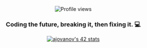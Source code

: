 <div align="center">

  <img src="https://komarev.com/ghpvc/?username=andrijajovanovic98&color=blue" alt="Profile views">

  <h3>Coding the future, breaking it, then fixing it. 💻</h3>

  <a href="https://github.com/oakoudad/badge42">
    <img src="https://badge.mediaplus.ma/levi/ajovanov?1337Badge=off&42Network=off&UM6P=off"
         alt="ajovanov's 42 stats">
  </a>

</div>



<!--
**andrijajovanovic98/andrijajovanovic98** is a ✨ _special_ ✨ repository because its `README.md` (this file) appears on your GitHub profile.

Here are some ideas to get you started:

- 🔭 I’m currently working on ...
- 🌱 I’m currently learning ...
- 👯 I’m looking to collaborate on ...
- 🤔 I’m looking for help with ...
- 💬 Ask me about ...
- 📫 How to reach me: ...
- 😄 Pronouns: ...
- ⚡ Fun fact: ...
-->
